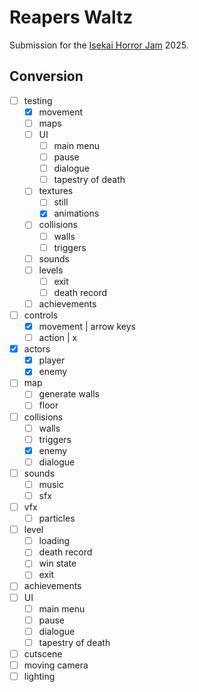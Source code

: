 # Reapers Waltz

Submission for the [Isekai Horror Jam](https://itch.io/jam/isekai-horror-jam) 2025.

## Conversion

- [ ] testing
	- [x] movement
	- [ ] maps
	- [ ] UI
		- [ ] main menu
		- [ ] pause
		- [ ] dialogue
		- [ ] tapestry of death
	- [ ] textures
		- [ ] still
		- [x] animations
	- [ ] collisions
		- [ ] walls
		- [ ] triggers
	- [ ] sounds
	- [ ] levels
		- [ ] exit
		- [ ] death record
	- [ ] achievements
- [ ] controls
	- [x] movement  | arrow keys
	- [ ] action    | x
- [x] actors
	- [x] player
	- [x] enemy
- [ ] map
	- [ ] generate walls
	- [ ] floor
- [ ] collisions
	- [ ] walls
	- [ ] triggers
	- [x] enemy
	- [ ] dialogue
- [ ] sounds
	- [ ] music
	- [ ] sfx
- [ ] vfx
	- [ ] particles
- [ ] level
	- [ ] loading
	- [ ] death record
	- [ ] win state
	- [ ] exit
- [ ] achievements
- [ ] UI
	- [ ] main menu
	- [ ] pause
	- [ ] dialogue
	- [ ] tapestry of death
- [ ] cutscene
- [ ] moving camera
- [ ] lighting
